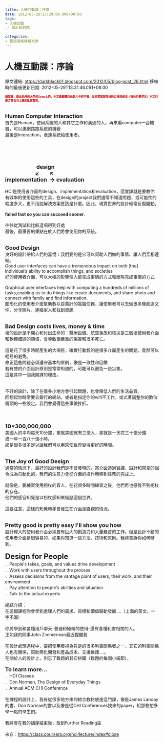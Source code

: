 ```yaml
---
title: 人機互動課：序論
date: 2012-05-28T23:29:00.000+08:00
tags: 
- 人機互動
,- 設計師的路

categories:
- 舊部落格移植文章
---
```


# 人機互動課：序論

原文連結: https://darkblack01.blogspot.com/2012/05/blog-post_28.html
移植時的最後更新日期: 2012-05-29T13:31:46.091+08:00

<span style="color: #cc0000; font-size: xx-small;"><b>這堂課，是由史丹佛大學的Scott上的，本文是翻譯自他影片中的字幕，並非撰寫部落格的立場與想法（我也只是學生）本文只是方便自己上課的亂寫筆記。</b></span><br /><br /><br /><b><span style="font-size: large;">Human Computer Interaction</span></b><br />首先是Human，使用系統的人和其它工作和溝通的人，再來看computer一台機器，可以連網路跑系統的機器<br />最後是Interaction，表達系統給使用者。<br /><br /><a name='more'></a><br /><br /><br /><br /><b><span style="font-size: large;">&nbsp; &nbsp; &nbsp; &nbsp; &nbsp; &nbsp; &nbsp; &nbsp; &nbsp; &nbsp; &nbsp; &nbsp; design</span></b><br /><b><span style="font-size: large;">&nbsp; &nbsp; &nbsp; &nbsp; &nbsp; &nbsp; &nbsp; &nbsp; &nbsp; &nbsp; &nbsp; &nbsp;↙ &nbsp; &nbsp; &nbsp; &nbsp;↖</span></b><br /><b><span style="font-size: large;">implementation &nbsp;→&nbsp;evaluation</span></b><br /><br />HCI是使用者介面的design、implementation和evaluation，這堂課就是要教你有效率的使用這些的工具，在design的project我們通常不知道問題，或可能性的幅度多大，更不用說解決方案應該是什麼。因此，現實世界的設計經常反復變動。<br /><br /><b>failed fast so you can succeed sooner.</b><br /><br />往往從測試和比較選項得到好處<br />最後，最重要的重點在於人們將會使用你的系統。<br /><br /><br /><span style="font-size: large;"><b>Good Design</b></span><br />良好的設計帶給人們的喜悅：我們要的是它可以幫助人們做的事情、讓人們互相連結。<br />Good user interfaces can have a tremendous impact on both [the] individual’s ability to accomplish things, and societies<br />好的使用者介面，可以大幅的影響個人能完成事情的方式和團隊完成事情的方式<br /><br />Graphical user interfaces help with computing a hundreds of millions of tasks,enabling us to do things like create documents, and share photo and connect with family and find information.<br />圖形化的使用者介面幫助數以百萬計的電腦任務，讓使用者可以去做很多像創造文件、分享照片、連絡家人和找到資訊<br /><br /><br /><b><span style="font-size: large;">Bad Design costs lives, money &amp; time</span></b><br />壞的設計是不開心和付出生命的：醫療設備、航空事故和核災是三個壞使用者介面和軟體錯誤的領域，會導致很嚴重的傷害和很多死亡。<br /><br />這是花了很多時間產生的大項目，確實打動我的是很多介面產生的問題，竟然可以輕易的避免。<br />修正這些問題必須遵守基本的原則，像是一致性和回饋<br />若有效的介面設計原則是常常知道的，可能可以避免一些災害。<br />這是其中一個我開課的理由。<br /><br /><br />不好的設計，除了在很多小地方會引起問題，也會降低人們的生活品質。<br />回想起你時常要去銀行的網站，或者是指定你的wifi不工作，或式著調整你的數位鏡頭的一些設定。我們會覺得這些事很挫折。<br /><br /><span style="font-size: large;"><b><br /></b></span><br /><span style="font-size: large;"><b>10*300,000,000</b></span><br />美國人的平均每天10分鐘，單就美國就有三億人，那就是一天花三十億分鐘<br />或一年一百八十億小時。<br />那是很多很多足以讓我們可以用來使世界變得更好的時間。<br /><br /><br /><span style="font-size: large;"><b>The Joy of Good Design</b></span><br />通常的情況下，最好的設計我們是不會發現的，當介面透過實踐、設計和常見的組合成為自動化的，我們的注意力會從介面的操作轉移到任務的完成上。<br /><br />就像是，要練習使用拐杖的盲人，在花很多時間練習之後，他們再也感覺不到拐杖的存在。<br />他們的感官知覺是以拐杖感知來經歷這個世界。<br /><br />這要注意，這樣的知覺轉移會發生在介面是直觀的情況。<br /><br /><br /><b><span style="font-size: large;">Pretty good is pretty easy I'll show you how</span></b><br />設計偉大的使用者介面必須要有巨大的創造力和大量艱苦的工作，但是設計不錯的使用者介面是很容易的，如果你知道一些方法、技術和原則。我將告訴你如何辦到。<br /><br /><b style="font-size: x-large;">Design for People</b><br />．People's takes, goals, and values drive development<br />．Work with users throughout the process<br />．Assess decisions from the vantage point of users, their work, and their environment<br />．Pay attention to people's abilities and situation<br />．Talk to the actual experts<br /><br />總結介紹：<br />在這個課程你會學到處理人們的需求、目標和價值驅動發展....（上面的英文，一字不漏）<br /><br />你將學到和各種用戶聊天-普通和極端的使用-還有各種利害相關的人。<br />正如我的同事John Zimmerman最近提醒我<br /><br />在設計處理過程中，要把使用者視為只是的很多利害關係者之一，其它的利害關係人也有關係，幫助簡化開發和產品成本，支援維護....。<br />在關於人的設計上，別忘了難題的其它拼圖（難題的每個小細節）。<br /><br /><span style="font-size: large;"><b>To learn more...</b></span><br />．HCI Classes<br />．Don Norman, The Design of Everyday Things<br />．Annual ACM CHI Conference<br /><br />在課程的設計上，我有從很多地方來的綜合教材放進這門課，像是James Landay的書、Don Norman的書以及像是從CHI Conferences找來的paper，給那些想多學一點的學生們。<br /><br />我將會在我的講座結束後，放到Further Reading區<br /><br />來自：<a href="https://class.coursera.org/hci/lecture/index#close">https://class.coursera.org/hci/lecture/index#close</a><br /><br />
